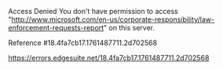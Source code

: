 Access Denied
You don't have permission to access "http://www.microsoft.com/en-us/corporate-responsibility/law-enforcement-requests-report" on this server.

Reference #18.4fa7cb17.1761487711.2d702568

https://errors.edgesuite.net/18.4fa7cb17.1761487711.2d702568